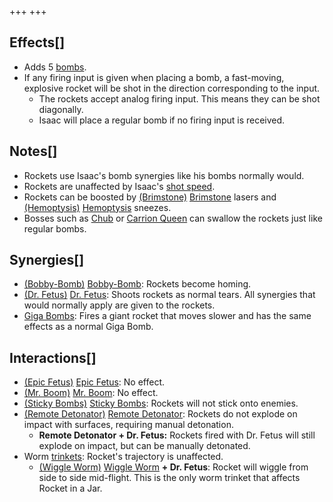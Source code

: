 +++
+++

Effects[]
---------


* Adds 5 [bombs](/wiki/Bombs "Bombs").
* If any firing input is given when placing a bomb, a fast-moving, explosive rocket will be shot in the direction corresponding to the input.
	+ The rockets accept analog firing input. This means they can be shot diagonally.
	+ Isaac will place a regular bomb if no firing input is received.


Notes[]
-------


* Rockets use Isaac's bomb synergies like his bombs normally would.
* Rockets are unaffected by Isaac's [shot speed](/wiki/Shot_speed "Shot speed").
* Rockets can be boosted by [(Brimstone)](/wiki/Brimstone "Brimstone") [Brimstone](/wiki/Brimstone "Brimstone") lasers and [(Hemoptysis)](/wiki/Hemoptysis "Hemoptysis") [Hemoptysis](/wiki/Hemoptysis "Hemoptysis") sneezes.
* Bosses such as [Chub](/wiki/Chub "Chub") or [Carrion Queen](/wiki/Carrion_Queen "Carrion Queen") can swallow the rockets just like regular bombs.


Synergies[]
-----------


* [(Bobby-Bomb)](/wiki/Bobby-Bomb "Bobby-Bomb") [Bobby-Bomb](/wiki/Bobby-Bomb "Bobby-Bomb"): Rockets become homing.
* [(Dr. Fetus)](/wiki/Dr._Fetus "Dr. Fetus") [Dr. Fetus](/wiki/Dr._Fetus "Dr. Fetus"): Shoots rockets as normal tears. All synergies that would normally apply are given to the rockets.
* [Giga Bombs](/wiki/Bombs "Bombs"): Fires a giant rocket that moves slower and has the same effects as a normal Giga Bomb.


Interactions[]
--------------


* [(Epic Fetus)](/wiki/Epic_Fetus "Epic Fetus") [Epic Fetus](/wiki/Epic_Fetus "Epic Fetus"): No effect.
* [(Mr. Boom)](/wiki/Mr._Boom "Mr. Boom") [Mr. Boom](/wiki/Mr._Boom "Mr. Boom"): No effect.
* [(Sticky Bombs)](/wiki/Sticky_Bombs "Sticky Bombs") [Sticky Bombs](/wiki/Sticky_Bombs "Sticky Bombs"): Rockets will not stick onto enemies.
* [(Remote Detonator)](/wiki/Remote_Detonator "Remote Detonator") [Remote Detonator](/wiki/Remote_Detonator "Remote Detonator"): Rockets do not explode on impact with surfaces, requiring manual detonation.
	+ **Remote Detonator + Dr. Fetus:** Rockets fired with Dr. Fetus will still explode on impact, but can be manually detonated.
* Worm [trinkets](/wiki/Trinket "Trinket"): Rocket's trajectory is unaffected.
	+ [(Wiggle Worm)](/wiki/Wiggle_Worm "Wiggle Worm") [Wiggle Worm](/wiki/Wiggle_Worm "Wiggle Worm") **+ Dr. Fetus**: Rocket will wiggle from side to side mid-flight. This is the only worm trinket that affects Rocket in a Jar.


